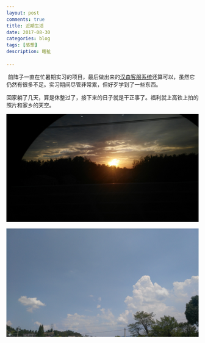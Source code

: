 ```yaml
---
layout: post
comments: true
title: 近期生活
date: 2017-08-30
categories: blog
tags: [感想]
description: 瞎扯

---
```


​	前阵子一直在忙暑期实习的项目，最后做出来的[汉森客服系统](https://github.com/dogloving/Handsome-Customer-Service)还算可以，虽然它仍然有很多不足。实习期间尽管非常累，但好歹学到了一些东西。

​	回家躺了几天，算是休整过了，接下来的日子就是干正事了。福利就上高铁上拍的照片和家乡的天空。

![](/img/20170830/railway.jpg)

![](/img/20170830/sky.jpg)